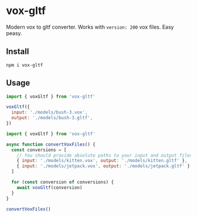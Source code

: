 # vox-gltf

Modern vox to gltf converter. Works with `version: 200` vox files. Easy peasy.

## Install

```
npm i vox-gltf
```

## Usage

```js
import { voxGltf } from 'vox-gltf'

voxGltf({
  input: './models/bush-3.vox',
  output: './models/bush-3.gltf',
})
```

```js
import { voxGltf } from 'vox-gltf'

async function convertVoxFiles() {
  const conversions = [
    // You should provide absolute paths to your input and output files.
    { input: './models/kitten.vox', output: './models/kitten.gltf' },
    { input: './models/jetpack.vox', output: './models/jetpack.gltf' },
  ]

  for (const conversion of conversions) {
    await voxGltf(conversion)
  }
}

convertVoxFiles()
```